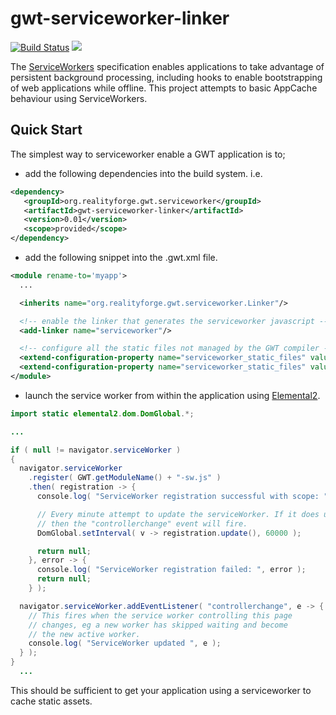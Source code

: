 # gwt-serviceworker-linker

[![Build Status](https://secure.travis-ci.org/realityforge/gwt-serviceworker-linker.svg?branch=master)](http://travis-ci.org/realityforge/gwt-serviceworker-linker)
[<img src="https://img.shields.io/maven-central/v/org.realityforge.gwt.serviceworker/gwt-serviceworker-linker.svg?label=latest%20release"/>](https://search.maven.org/search?q=g:org.realityforge.gwt.serviceworker)

The [ServiceWorkers](https://www.w3.org/TR/service-workers/) specification enables applications
to take advantage of persistent background processing, including hooks to enable bootstrapping
of web applications while offline. This project attempts to basic AppCache behaviour using
ServiceWorkers.

## Quick Start

The simplest way to serviceworker enable a GWT application is to;

* add the following dependencies into the build system. i.e.

```xml
<dependency>
   <groupId>org.realityforge.gwt.serviceworker</groupId>
   <artifactId>gwt-serviceworker-linker</artifactId>
   <version>0.01</version>
   <scope>provided</scope>
</dependency>
```

* add the following snippet into the .gwt.xml file.

```xml
<module rename-to='myapp'>
  ...

  <inherits name="org.realityforge.gwt.serviceworker.Linker"/>

  <!-- enable the linker that generates the serviceworker javascript -->
  <add-linker name="serviceworker"/>

  <!-- configure all the static files not managed by the GWT compiler -->
  <extend-configuration-property name="serviceworker_static_files" value="./"/>
  <extend-configuration-property name="serviceworker_static_files" value="index.html"/>
</module>
```

* launch the service worker from within the application using [Elemental2](https://github.com/google/elemental2).

```java
import static elemental2.dom.DomGlobal.*;

...

if ( null != navigator.serviceWorker )
{
  navigator.serviceWorker
    .register( GWT.getModuleName() + "-sw.js" )
    .then( registration -> {
      console.log( "ServiceWorker registration successful with scope: " + registration.getScope() );

      // Every minute attempt to update the serviceWorker. If it does update
      // then the "controllerchange" event will fire.
      DomGlobal.setInterval( v -> registration.update(), 60000 );

      return null;
    }, error -> {
      console.log( "ServiceWorker registration failed: ", error );
      return null;
    } );

  navigator.serviceWorker.addEventListener( "controllerchange", e -> {
    // This fires when the service worker controlling this page
    // changes, eg a new worker has skipped waiting and become
    // the new active worker.
    console.log( "ServiceWorker updated ", e );
  } );
}
  ...
```

This should be sufficient to get your application using a serviceworker to cache static assets.
